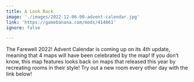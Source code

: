 ```yaml
---
title: A Look Back
image: './images/2022-12-06-00-advent-calendar.jpg'
link: 'https://gamebanana.com/mods/414861'
ignore: false

---
```


The Farewell 2022! Advent Calendar is coming up on its 4th update, meaning that 4 maps will have been celebrated by the map! If you don’t know, this map features looks back on maps that released this year by recreating rooms in their style! Try out a new room every other day with the link below!
